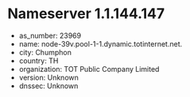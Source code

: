 # Nameserver 1.1.144.147

* as_number: 23969
* name: node-39v.pool-1-1.dynamic.totinternet.net.
* city: Chumphon
* country: TH
* organization: TOT Public Company Limited
* version: Unknown
* dnssec: Unknown
